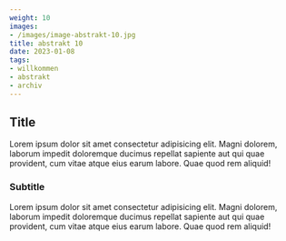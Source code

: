 ```yaml
---
weight: 10
images:
- /images/image-abstrakt-10.jpg
title: abstrakt 10
date: 2023-01-08
tags:
- willkommen
- abstrakt
- archiv
---
```


## Title
Lorem ipsum dolor sit amet consectetur adipisicing elit. Magni dolorem, laborum impedit doloremque ducimus repellat sapiente aut qui quae provident, cum vitae atque eius earum labore. Quae quod rem aliquid!

### Subtitle
Lorem ipsum dolor sit amet consectetur adipisicing elit. Magni dolorem, laborum impedit doloremque ducimus repellat sapiente aut qui quae provident, cum vitae atque eius earum labore. Quae quod rem aliquid!
